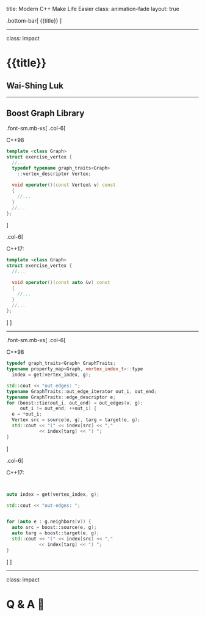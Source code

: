 title: Modern C++ Make Life Easier
class: animation-fade
layout: true

<!-- This slide will serve as the base layout for all your slides -->

.bottom-bar[
{{title}}
]

---

class: impact

# {{title}}

## Wai-Shing Luk

---

## Boost Graph Library

.font-sm.mb-xs[
.col-6[

C++98

```cpp
template <class Graph>
struct exercise_vertex {
  //...
  typedef typename graph_traits<Graph>
    ::vertex_descriptor Vertex;

  void operator()(const Vertex& v) const
  {
    //...
  }
  //...
};
```

]

.col-6[

C++17:

```cpp
template <class Graph>
struct exercise_vertex {
  //...

  void operator()(const auto &v) const
  {
    //...
  }
  //...
};
```

]
]

---

.font-sm.mb-xs[
.col-6[

C++98

```cpp
typedef graph_traits<Graph> GraphTraits;
typename property_map<Graph, vertex_index_t>::type
  index = get(vertex_index, g);

std::cout << "out-edges: ";
typename GraphTraits::out_edge_iterator out_i, out_end;
typename GraphTraits::edge_descriptor e;
for (boost::tie(out_i, out_end) = out_edges(v, g);
     out_i != out_end; ++out_i) {
  e = *out_i;
  Vertex src = source(e, g), targ = target(e, g);
  std::cout << "(" << index[src] << ","
            << index[targ] << ") ";
}
```

]

.col-6[

C++17:

```cpp


auto index = get(vertex_index, g);

std::cout << "out-edges: ";


for (auto e : g.neighbors(v)) {
  auto src = boost::source(e, g);
  auto targ = boost::target(e, g);
  std::cout << "(" << index[src] << ","
            << index[targ] << ") ";
}
```

]
]

---

class: impact

# Q & A 🙋
